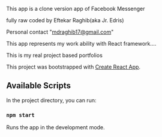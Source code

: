 This app is a clone version app of Facebook Messenger

fully raw coded by Eftekar Raghib(aka Jr. Edris)

Personal contact "mdraghib17@gmail.com"

This app represents my work ability with React framework....

This is my real project based portfolios

This project was bootstrapped with [Create React App](https://github.com/facebook/create-react-app).

## Available Scripts

In the project directory, you can run:

### `npm start`

Runs the app in the development mode.<br />
